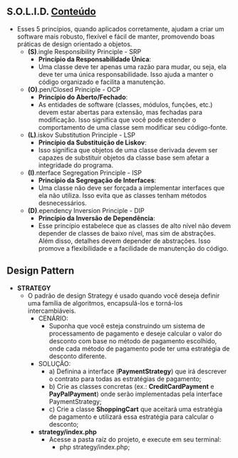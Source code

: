 ## S.O.L.I.D. [Conteúdo](https://www.youtube.com/watch?v=6SfrO3D4dHM)

- Esses 5 princípios, quando aplicados corretamente, ajudam a criar um software mais robusto, flexível e fácil de manter, promovendo boas práticas de design orientado a objetos.
    - **(S)**.ingle Responsibility Principle - SRP
        - <b>Princípio da Responsabilidade Única</b>:
        - Uma classe deve ter apenas uma razão para mudar, ou seja, ela deve ter uma única responsabilidade. Isso ajuda a manter o código organizado e facilita a manutenção.
    - **(O)**.pen/Closed Principle - OCP
        - <b>Princípio do Aberto/Fechado</b>:
        - As entidades de software (classes, módulos, funções, etc.) devem estar abertas para extensão, mas fechadas para modificação. Isso significa que você pode estender o comportamento de uma classe sem modificar seu código-fonte.
    - **(L)**.iskov Substitution Principle - LSP
        - <b>Princípio da Substituição de Liskov</b>:
        - Isso significa que objetos de uma classe derivada devem ser capazes de substituir objetos da classe base sem afetar a integridade do programa.
    - **(I)**.nterface Segregation Principle - ISP
        - <b>Princípio da Segregação de Interfaces</b>:
        - Uma classe não deve ser forçada a implementar interfaces que ela não utiliza. Isso evita que as classes tenham métodos desnecessários.
    - **(D)**.ependency Inversion Principle - DIP
        - <b>Princípio da Inversão de Dependência</b>:
        - Esse princípio estabelece que as classes de alto nível não devem depender de classes de baixo nível, mas sim de abstrações. Além disso, detalhes devem depender de abstrações. Isso promove a flexibilidade e a facilidade de manutenção do código.

## Design Pattern
- **STRATEGY**
    - O padrão de design Strategy é usado quando você deseja definir uma família de algoritmos, encapsulá-los e torná-los intercambiáveis.
        - CENÁRIO:
            - Suponha que você esteja construindo um sistema de processamento de pagamento e deseje calcular o valor do desconto com base no método de pagamento escolhido, onde cada método de pagamento pode ter uma estratégia de desconto diferente.
        - SOLUÇÃO:
            - a) Definina a interface (<b>PaymentStrategy</b>) que irá descrever o contrato para todas as estratégias de pagamento;
            - b) Crie as classes concretas (ex.: <b>CreditCardPayment</b> e <b>PayPalPayment</b>) onde serão implementadas pela interface PaymentStrategy;
            - c) Crie a classe <b>ShoppingCart</b> que aceitará uma estratégia de pagamento e utilizará essa estratégia para calcular o desconto;
        - **strategy/index.php**
            - Acesse a pasta raíz do projeto, e execute em seu terminal:
                - php strategy/index.php;